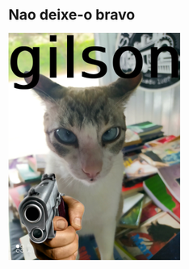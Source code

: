 <span align="center"><h1>Nao deixe-o bravo</h1><picture align="center"><img align="end" height="450" width="340" src="https://github.com/joaoguilherme000/joaoguilherme000/blob/main/nada/gato.jpg" /></picture></span>
